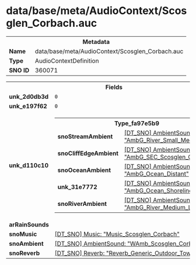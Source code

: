 <h1>data/base/meta/AudioContext/Scosglen_Corbach.auc</h1><table><tr><th colspan="100%">Metadata</th></tr><tr><td><b>Name</b></td><td>data/base/meta/AudioContext/Scosglen_Corbach.auc</td></tr><tr><td><b>Type</b></td><td>AudioContextDefinition</td></tr><tr><td><b>SNO ID</b></td><td>360071</td></tr></table>

<table><tr><th colspan="100%">Fields</th></tr><tr><td><b>unk_2d0db3d</b></td><td><code>0</code></td></tr><tr><td><b>unk_e197f62</b></td><td><code>0</code></td></tr><tr><td><b>unk_d110c10</b></td><td><table><tr><th colspan="100%">Type_fa97e5b9</th></tr><tr><td><b>snoStreamAmbient</b></td><td><a href="..\AmbientSound\AmbG_River_Small_Medium.ams">[DT_SNO] AmbientSound: "AmbG_River_Small_Medium"</a></td></tr><tr><td><b>snoCliffEdgeAmbient</b></td><td><a href="..\AmbientSound\AmbG_SEC_Scosglen_CliffEdge.ams">[DT_SNO] AmbientSound: "AmbG_SEC_Scosglen_CliffEdge"</a></td></tr><tr><td><b>snoOceanAmbient</b></td><td><a href="..\AmbientSound\AmbG_Ocean_Distant.ams">[DT_SNO] AmbientSound: "AmbG_Ocean_Distant"</a></td></tr><tr><td><b>unk_31e7772</b></td><td><a href="..\AmbientSound\AmbG_Ocean_Shoreline.ams">[DT_SNO] AmbientSound: "AmbG_Ocean_Shoreline"</a></td></tr><tr><td><b>snoRiverAmbient</b></td><td><a href="..\AmbientSound\AmbG_River_Medium_Large.ams">[DT_SNO] AmbientSound: "AmbG_River_Medium_Large"</a></td></tr></table>

</td></tr><tr><td><b>arRainSounds</b></td><td></td></tr><tr><td><b>snoMusic</b></td><td><a href="..\Music\Music_Scosglen_Corbach.mus">[DT_SNO] Music: "Music_Scosglen_Corbach"</a></td></tr><tr><td><b>snoAmbient</b></td><td><a href="..\AmbientSound\WAmb_Scosglen_Corbach.ams">[DT_SNO] AmbientSound: "WAmb_Scosglen_Corbach"</a></td></tr><tr><td><b>snoReverb</b></td><td><a href="..\Reverb\Reverb_Generic_Outdoor_Town.rev">[DT_SNO] Reverb: "Reverb_Generic_Outdoor_Town"</a></td></tr></table>

